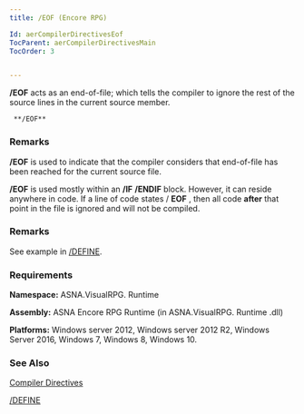 ```yaml
---
title: /EOF (Encore RPG)

Id: aerCompilerDirectivesEof
TocParent: aerCompilerDirectivesMain
TocOrder: 3


---
```


**/EOF** acts as an end-of-file; which tells the compiler to ignore the rest of the source lines in the current source member. 

```
 **/EOF**       
```

### Remarks
**/EOF** is used to indicate that the compiler considers that end-of-file has been reached for the current source file. 

**/EOF** is used mostly within an **/IF** **/ENDIF** block. However, it can reside anywhere in code. If a line of code states / **EOF** , then all code **after** that point in the file is ignored and will not be compiled. 

### Remarks
See example in [/DEFINE](ecrCompilerDirectivesDefine.html). 

### Requirements
**Namespace:** ASNA.VisualRPG. Runtime 

**Assembly:** ASNA Encore RPG Runtime (in ASNA.VisualRPG. Runtime .dll) 

**Platforms:** Windows server 2012, Windows server 2012 R2, Windows Server 2016, Windows 7, Windows 8, Windows 10. 

### See Also
[Compiler Directives](ecrCompilerDirectivesMain.html) 

[/DEFINE](ecrCompilerDirectivesDefine.html) 

